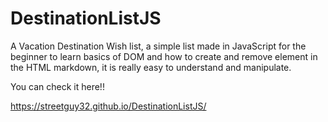 # DestinationListJS
A Vacation Destination Wish list, a simple list made in JavaScript for the beginner to learn basics of DOM and how to create and remove element in the HTML markdown, it is really easy to understand and manipulate.

You can check it here!!

https://streetguy32.github.io/DestinationListJS/
